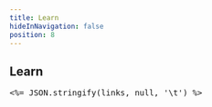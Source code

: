 ```yaml
---
title: Learn
hideInNavigation: false
position: 8
---
```


## Learn

<!-- todo render this nicely -->

<pre style="overflow-x: scroll">
<%= JSON.stringify(links, null, '\t') %>
</pre>
